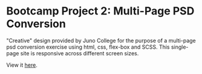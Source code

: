 # Bootcamp Project 2: Multi-Page PSD Conversion
"Creative" design provided by Juno College for the purpose of a multi-page psd conversion exercise using html, css, flex-box and SCSS. This single-page site is responsive across different screen sizes.

View it <a href="https://robinnong.github.io/robin-nong-project-2/">here</a>.

